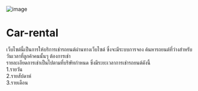 ![image](https://imgur.com/7SCV921.png)
# Car-rental
เว็บไซต์นี้เป็นการให้บริการเช่ารถยนต์ผ่านทางเว็บไซต์ ซึ่งจะมีระบบการจอง ค้นหารถยนต์ที่ว่างสำหรับวันเวลาที่ลูกค้าคนนั้นๆ ต้องการเช่า <br>
รายละเอียดการเช่าเป็นไปตามที่บริษัทกำหนด ซึ่งมีระยะเวลาการเช่ารถยนต์ดังนี้<br>
1.รายวัน<br>
2.รายสัปดาห์<br>
3.รายเดือน<br>
